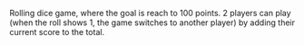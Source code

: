 Rolling dice game, where the goal is reach to 100 points. 2 players can  play (when the roll shows 1, the game switches to another player) by adding their current score to the total.

